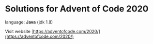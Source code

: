 # Solutions for Advent of Code 2020

language: **Java** (jdk 1.8)

Visit website
[https://adventofcode.com/2020/](https://adventofcode.com/2020/)
